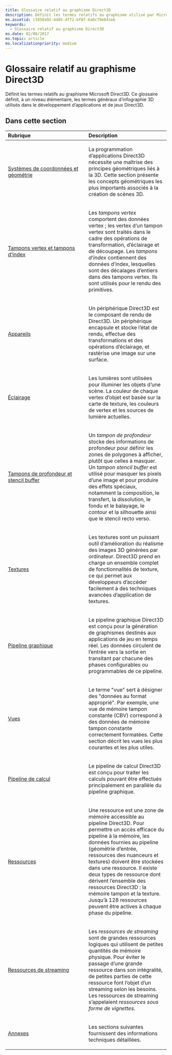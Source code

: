 ```yaml
---
title: Glossaire relatif au graphisme Direct3D
description: Définit les termes relatifs au graphisme utilisé par Microsoft Direct3D.
ms.assetid: c3850a92-4d05-4f72-bf0f-6a0c79e841eb
keywords:
  - Glossaire relatif au graphisme Direct3D
ms.date: 02/08/2017
ms.topic: article
ms.localizationpriority: medium
---
```

# <a name="direct3d-graphics-glossary"></a>Glossaire relatif au graphisme Direct3D


Définit les termes relatifs au graphisme Microsoft Direct3D. Ce glossaire définit, à un niveau élémentaire, les termes généraux d’infographie 3D utilisés dans le développement d’applications et de jeux Direct3D.

## <a name="span-idin-this-sectionspanin-this-section"></a><span id="in-this-section"></span>Dans cette section


<table>
<colgroup>
<col width="50%" />
<col width="50%" />
</colgroup>
<thead>
<tr class="header">
<th align="left">Rubrique</th>
<th align="left">Description</th>
</tr>
</thead>
<tbody>
<tr class="odd">
<td align="left"><p><a href="coordinate-systems-and-geometry.md">Systèmes de coordonnées et géométrie</a></p></td>
<td align="left"><p>La programmation d’applications Direct3D nécessite une maîtrise des principes géométriques liés à la 3D. Cette section présente les concepts géométriques les plus importants associés à la création de scènes 3D.</p></td>
</tr>
<tr class="even">
<td align="left"><p><a href="vertex-and-index-buffers.md">Tampons vertex et tampons d’index</a></p></td>
<td align="left"><p>Les <em>tampons vertex</em> comportent des données vertex ; les vertex d’un tampon vertex sont traités dans le cadre des opérations de transformation, d’éclairage et de découpage. Les <em>tampons d’index</em> contiennent des données d’index, lesquelles sont des décalages d’entiers dans des tampons vertex. Ils sont utilisés pour le rendu des primitives.</p></td>
</tr>
<tr class="odd">
<td align="left"><p><a href="devices.md">Appareils</a></p></td>
<td align="left"><p>Un périphérique Direct3D est le composant de rendu de Direct3D. Un périphérique encapsule et stocke l’état de rendu, effectue des transformations et des opérations d’éclairage, et rastérise une image sur une surface.</p></td>
</tr>
<tr class="even">
<td align="left"><p><a href="lights-and-materials.md">Éclairage</a></p></td>
<td align="left"><p>Les lumières sont utilisées pour illuminer les objets d’une scène. La couleur de chaque vertex d’objet est basée sur la carte de texture, les couleurs de vertex et les sources de lumière actuelles.</p></td>
</tr>
<tr class="odd">
<td align="left"><p><a href="depth-and-stencil-buffers.md">Tampons de profondeur et stencil buffer</a></p></td>
<td align="left"><p>Un <em>tampon de profondeur</em> stocke des informations de profondeur pour définir les zones de polygones à afficher, plutôt que celles à masquer. Un <em>tampon stencil buffer</em> est utilisé pour masquer les pixels d’une image et pour produire des effets spéciaux, notamment la composition, le transfert, la dissolution, le fondu et le balayage, le contour et la silhouette ainsi que le stencil recto verso.</p></td>
</tr>
<tr class="even">
<td align="left"><p><a href="textures.md">Textures</a></p></td>
<td align="left"><p>Les textures sont un puissant outil d’amélioration du réalisme des images 3D générées par ordinateur. Direct3D prend en charge un ensemble complet de fonctionnalités de texture, ce qui permet aux développeurs d’accéder facilement à des techniques avancées d’application de textures.</p></td>
</tr>
<tr class="odd">
<td align="left"><p><a href="graphics-pipeline.md">Pipeline graphique</a></p></td>
<td align="left"><p>Le pipeline graphique Direct3D est conçu pour la génération de graphismes destinés aux applications de jeu en temps réel. Les données circulent de l’entrée vers la sortie en transitant par chacune des phases configurables ou programmables de ce pipeline.</p></td>
</tr>
<tr class="even">
<td align="left"><p><a href="views.md">Vues</a></p></td>
<td align="left"><p>Le terme &quot;vue&quot; sert à désigner des &quot;données au format approprié&quot;. Par exemple, une vue de mémoire tampon constante (CBV) correspond à des données de mémoire tampon constante correctement formatées. Cette section décrit les vues les plus courantes et les plus utiles.</p></td>
</tr>
<tr class="odd">
<td align="left"><p><a href="compute-pipeline.md">Pipeline de calcul</a></p></td>
<td align="left"><p>Le pipeline de calcul Direct3D est conçu pour traiter les calculs pouvant être effectués principalement en parallèle du pipeline graphique.</p></td>
</tr>
<tr class="even">
<td align="left"><p><a href="resources.md">Ressources</a></p></td>
<td align="left"><p>Une ressource est une zone de mémoire accessible au pipeline Direct3D. Pour permettre un accès efficace du pipeline à la mémoire, les données fournies au pipeline (géométrie d’entrée, ressources des nuanceurs et textures) doivent être stockées dans une ressource. Il existe deux types de ressource dont dérivent l’ensemble des ressources Direct3D : la mémoire tampon et la texture. Jusqu’à 128 ressources peuvent être actives à chaque phase du pipeline.</p></td>
</tr>
<tr class="odd">
<td align="left"><p><a href="streaming-resources.md">Ressources de streaming</a></p></td>
<td align="left"><p>Les <em>ressources de streaming</em> sont de grandes ressources logiques qui utilisent de petites quantités de mémoire physique. Pour éviter le passage d’une grande ressource dans son intégralité, de petites parties de cette ressource font l’objet d’un streaming selon les besoins. Les ressources de streaming s’appelaient <em>ressources sous forme de vignettes</em>.</p></td>
</tr>
<tr class="even">
<td align="left"><p><a href="appendix.md">Annexes</a></p></td>
<td align="left"><p>Les sections suivantes fournissent des informations techniques détaillées.</p></td>
</tr>
</tbody>
</table>

 

 

 
